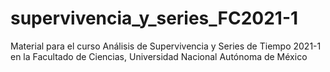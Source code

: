 # supervivencia_y_series_FC2021-1
 Material para el curso Análisis de Supervivencia y Series de Tiempo 2021-1 en la Facultado de Ciencias, Universidad Nacional Autónoma de México
